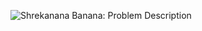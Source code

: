 ![Shrekanana Banana: Problem Description](https://github.com/ccyannchan/bronco-ctf-writeups-2024/blob/main/shrekanana_banana/shrekanana_banana.PNG "Shrekanana Banana: Problem Description")
